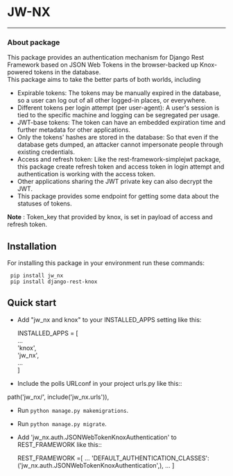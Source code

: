 # JW-NX
___

### About package
This package provides an authentication mechanism for Django Rest Framework based on JSON Web Tokens in the browser-backed up Knox-powered tokens in the database.  
This package aims to take the better parts of both worlds, including 
- Expirable tokens: The tokens may be manually expired in the database, so a user can log out of all other logged-in places, or everywhere.   
 - Different tokens per login attempt (per user-agent): A user's session is tied to the specific machine and logging can be segregated per usage.  
  - JWT-base tokens: The token can have an embedded expiration time and further metadata for other applications.  
  - Only the tokens' hashes are stored in the database: So that even if the database gets dumped, an attacker cannot impersonate people through existing credentials.  
  - Access and refresh token: Like the rest-framework-simplejwt package, this package create refresh token and access token in login attempt and authentication is working with the access token.  
 - Other applications sharing the JWT private key can also decrypt the JWT.  
 - This package provides some endpoint for getting some data about the statuses of tokens.  
 
**Note**  : Token_key that provided by knox, is set in payload of access and refresh token.  
  
  
Installation  
----
  
For installing this package in your environment run these commands:

     pip install jw_nx
     pip install django-rest-knox

Quick start  
-----------  
  
 - Add "jw_nx and knox" to your INSTALLED_APPS setting like this:


    INSTALLED_APPS = [   
        ...  
        'knox',   
        'jw_nx',  
        ...   
    ]
 
 - Include the polls URLconf in your project urls.py like this::  
  
 path('jw_nx/', include('jw_nx.urls')),  
 - Run ``python manage.py makemigrations``.  
 - Run ``python manage.py migrate``.  
  
 - Add 'jw_nx.auth.JSONWebTokenKnoxAuthentication' to REST_FRAMEWORK like this::  


    REST_FRAMEWORK =[ 
       ... 
       'DEFAULT_AUTHENTICATION_CLASSES': 
           ('jw_nx.auth.JSONWebTokenKnoxAuthentication',),
       ...
    ]
   


